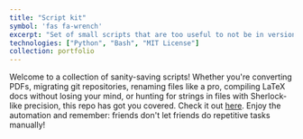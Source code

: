 ```yaml
---
title: "Script kit"
symbol: 'fas fa-wrench'
excerpt: "Set of small scripts that are too useful to not be in version control but not big enough for their own repo"
technologies: ["Python", "Bash", "MIT License"]
collection: portfolio
---
```


Welcome to a collection of sanity-saving scripts! Whether you're converting PDFs, migrating git repositories, renaming files like a pro, compiling LaTeX docs without losing your mind, or hunting for strings in files with Sherlock-like precision, this repo has got you covered. Check it out [here](https://github.com/krishnanj/hacks/tree/main). Enjoy the automation and remember: friends don't let friends do repetitive tasks manually! 